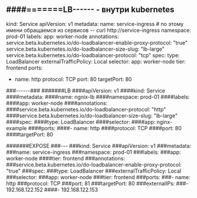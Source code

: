 ####=======LB------ - внутри kubernetes
---
kind: Service
apiVersion: v1
metadata:
  name: service-ingress # по этому имени обращаемся из сервисов -- curl http://service-ingress
  namespace: prod-01
  labels:
    app: worker-node
  annotations:
    service.beta.kubernetes.io/do-loadbalancer-enable-proxy-protocol: "true"
    service.beta.kubernetes.io/do-loadbalancer-size-slug: "lb-large"
    service.beta.kubernetes.io/do-loadbalancer-protocol: "tcp"
spec:
  type: LoadBalancer
  externalTrafficPolicy: Local
  selector:
    app: worker-node
    tier: frontend
  ports:
  - name: http
    protocol: TCP
    port: 80
    targetPort: 80 



###------###
#######LB
####apiVersion: v1
####kind: Service
####metadata:
  ####name: ngnix-lb
  ####namespace: prod-01
  ####labels:
    ####app: worker-node
  ####annotations:
    ####service.beta.kubernetes.io/do-loadbalancer-protocol: "http"
    ####service.beta.kubernetes.io/do-loadbalancer-size-slug: "lb-large"
####spec:
  ####type: LoadBalancer
  ####selector:
    ####app: nginx-example
  ####ports:
    ####- name: http
      ####protocol: TCP
      ####port: 80
      ####targetPort: 80


#######EXPOSE
###---
###kind: Service
###apiVersion: v1
###metadata:
  ###name: service-ingress
  ###namespace: prod-01
  ###labels:
    ###app: worker-node
   ####tier: frontend
  ###annotations:
    ###service.beta.kubernetes.io/do-loadbalancer-enable-proxy-protocol: "true"
###spec:
  ###type: LoadBalancer
  ###externalTrafficPolicy: Local
  ###selector:
    ###app: worker-node
    ###tier: frontend
  ###ports:
  ###- name: http
    ###protocol: TCP
    ###port: 81
    ###targetPort: 80
  ###externalIPs:
    ###- 192.168.122.152
    ####- 192.168.122.153
